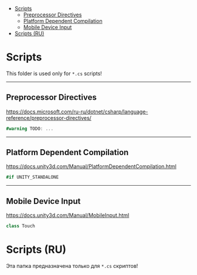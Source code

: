 - [Scripts](#scripts)
  - [Preprocessor Directives](#preprocessor-directives)
  - [Platform Dependent Compilation](#platform-dependent-compilation)
  - [Mobile Device Input](#mobile-device-input)
- [Scripts (RU)](#scripts-ru)

# Scripts

This folder is used only for `*.cs` scripts!
___
## Preprocessor Directives

https://docs.microsoft.com/ru-ru/dotnet/csharp/language-reference/preprocessor-directives/

```C#
#warning TODO: ...
```

___

## Platform Dependent Compilation

https://docs.unity3d.com/Manual/PlatformDependentCompilation.html

```C#
#if UNITY_STANDALONE
```
___

## Mobile Device Input

https://docs.unity3d.com/Manual/MobileInput.html

```C#
class Touch
```

# Scripts (RU)

Эта папка предназначена только для `*.cs` скриптов!